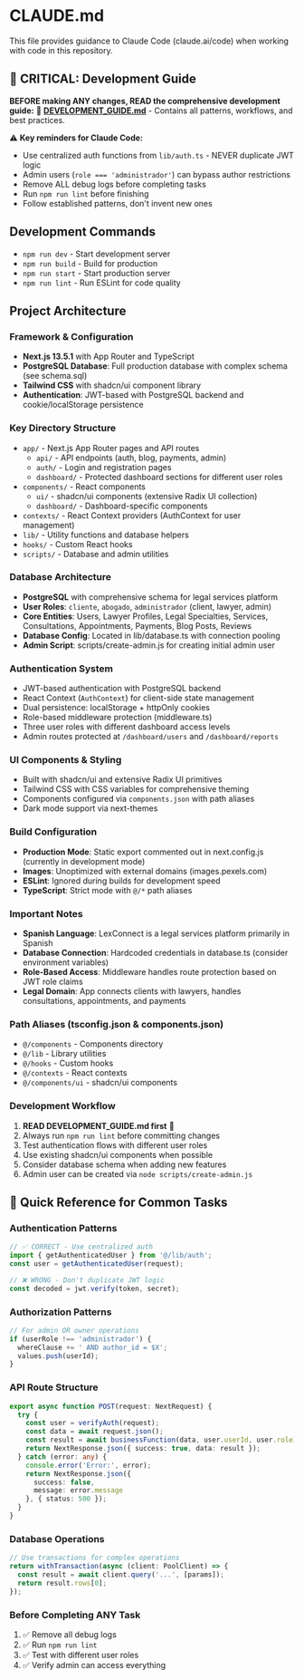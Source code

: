 # CLAUDE.md

This file provides guidance to Claude Code (claude.ai/code) when working with code in this repository.

## 🚨 CRITICAL: Development Guide

**BEFORE making ANY changes, READ the comprehensive development guide:**
📖 **[DEVELOPMENT_GUIDE.md](./DEVELOPMENT_GUIDE.md)** - Contains all patterns, workflows, and best practices.

⚠️ **Key reminders for Claude Code:**
- Use centralized auth functions from `lib/auth.ts` - NEVER duplicate JWT logic
- Admin users (`role === 'administrador'`) can bypass author restrictions  
- Remove ALL debug logs before completing tasks
- Run `npm run lint` before finishing
- Follow established patterns, don't invent new ones

## Development Commands

- `npm run dev` - Start development server
- `npm run build` - Build for production
- `npm run start` - Start production server
- `npm run lint` - Run ESLint for code quality

## Project Architecture

### Framework & Configuration
- **Next.js 13.5.1** with App Router and TypeScript
- **PostgreSQL Database**: Full production database with complex schema (see schema.sql)
- **Tailwind CSS** with shadcn/ui component library
- **Authentication**: JWT-based with PostgreSQL backend and cookie/localStorage persistence

### Key Directory Structure
- `app/` - Next.js App Router pages and API routes
  - `api/` - API endpoints (auth, blog, payments, admin)
  - `auth/` - Login and registration pages
  - `dashboard/` - Protected dashboard sections for different user roles
- `components/` - React components
  - `ui/` - shadcn/ui components (extensive Radix UI collection)
  - `dashboard/` - Dashboard-specific components
- `contexts/` - React Context providers (AuthContext for user management)
- `lib/` - Utility functions and database helpers
- `hooks/` - Custom React hooks
- `scripts/` - Database and admin utilities

### Database Architecture
- **PostgreSQL** with comprehensive schema for legal services platform
- **User Roles**: `cliente`, `abogado`, `administrador` (client, lawyer, admin)
- **Core Entities**: Users, Lawyer Profiles, Legal Specialties, Services, Consultations, Appointments, Payments, Blog Posts, Reviews
- **Database Config**: Located in lib/database.ts with connection pooling
- **Admin Script**: scripts/create-admin.js for creating initial admin user

### Authentication System
- JWT-based authentication with PostgreSQL backend
- React Context (`AuthContext`) for client-side state management
- Dual persistence: localStorage + httpOnly cookies
- Role-based middleware protection (middleware.ts)
- Three user roles with different dashboard access levels
- Admin routes protected at `/dashboard/users` and `/dashboard/reports`

### UI Components & Styling
- Built with shadcn/ui and extensive Radix UI primitives
- Tailwind CSS with CSS variables for comprehensive theming
- Components configured via `components.json` with path aliases
- Dark mode support via next-themes

### Build Configuration
- **Production Mode**: Static export commented out in next.config.js (currently in development mode)
- **Images**: Unoptimized with external domains (images.pexels.com)
- **ESLint**: Ignored during builds for development speed
- **TypeScript**: Strict mode with `@/*` path aliases

### Important Notes
- **Spanish Language**: LexConnect is a legal services platform primarily in Spanish
- **Database Connection**: Hardcoded credentials in database.ts (consider environment variables)
- **Role-Based Access**: Middleware handles route protection based on JWT role claims
- **Legal Domain**: App connects clients with lawyers, handles consultations, appointments, and payments

### Path Aliases (tsconfig.json & components.json)
- `@/components` - Components directory
- `@/lib` - Library utilities  
- `@/hooks` - Custom hooks
- `@/contexts` - React contexts
- `@/components/ui` - shadcn/ui components

### Development Workflow
1. **READ DEVELOPMENT_GUIDE.md first** 📖
2. Always run `npm run lint` before committing changes
3. Test authentication flows with different user roles
4. Use existing shadcn/ui components when possible
5. Consider database schema when adding new features
6. Admin user can be created via `node scripts/create-admin.js`

## 🔧 Quick Reference for Common Tasks

### Authentication Patterns
```typescript
// ✅ CORRECT - Use centralized auth
import { getAuthenticatedUser } from '@/lib/auth';
const user = getAuthenticatedUser(request);

// ❌ WRONG - Don't duplicate JWT logic
const decoded = jwt.verify(token, secret);
```

### Authorization Patterns
```typescript
// For admin OR owner operations
if (userRole !== 'administrador') {
  whereClause += ' AND author_id = $X';
  values.push(userId);
}
```

### API Route Structure
```typescript
export async function POST(request: NextRequest) {
  try {
    const user = verifyAuth(request);
    const data = await request.json();
    const result = await businessFunction(data, user.userId, user.role);
    return NextResponse.json({ success: true, data: result });
  } catch (error: any) {
    console.error('Error:', error);
    return NextResponse.json({ 
      success: false, 
      message: error.message 
    }, { status: 500 });
  }
}
```

### Database Operations
```typescript
// Use transactions for complex operations
return withTransaction(async (client: PoolClient) => {
  const result = await client.query('...', [params]);
  return result.rows[0];
});
```

### Before Completing ANY Task
1. ✅ Remove all debug logs
2. ✅ Run `npm run lint`  
3. ✅ Test with different user roles
4. ✅ Verify admin can access everything